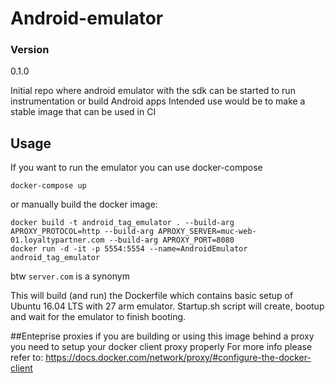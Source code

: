 # Android-emulator

### Version
0.1.0

Initial repo where android emulator with the sdk can be started to run instrumentation or build Android apps
Intended use would be to make a stable image that can be used in CI

## Usage
If you want to run the emulator you can use docker-compose 
```
docker-compose up
```
or manually build the docker image:
```
docker build -t android_tag_emulator . --build-arg APROXY_PROTOCOL=http --build-arg APROXY_SERVER=muc-web-01.loyaltypartner.com --build-arg APROXY_PORT=8080
docker run -d -it -p 5554:5554 --name=AndroidEmulator android_tag_emulator
```
btw ```server.com``` is a synonym

This will build (and run) the Dockerfile which contains basic setup of Ubuntu 16.04 LTS with 27 arm emulator.
Startup.sh script will create, bootup and wait for the emulator to finish booting.

##Enteprise proxies
if you are building or using this image behind a proxy you need to setup your docker client proxy properly
For more info please refer to: https://docs.docker.com/network/proxy/#configure-the-docker-client
